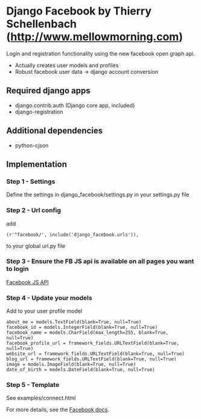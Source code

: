 # Django Facebook by Thierry Schellenbach (http://www.mellowmorning.com)

Login and registration functionality using the new facebook open graph api.

* Actually creates user models and profiles
* Robust facebook user data -> django account conversion

## Required django apps

* django.contrib.auth (Django core app, included)
* django-registration
    
## Additional dependencies 

* python-cjson
    
## Implementation

### Step 1 - Settings

Define the settings in django_facebook/settings.py in your settings.py file
        
### Step 2 - Url config

add 

    (r'^facebook/', include('django_facebook.urls')),

to your global url.py file 
        
### Step 3 - Ensure the FB JS api is available on all pages you want to login

[Facebook JS API](http://developers.facebook.com/docs/reference/javascript/)
    
### Step 4 - Update your models
        
Add to your user profile model

    about_me = models.TextField(blank=True, null=True)
    facebook_id = models.IntegerField(blank=True, null=True)
    facebook_name = models.CharField(max_length=255, blank=True, null=True)
    facebook_profile_url = framework_fields.URLTextField(blank=True, null=True)
    website_url = framework_fields.URLTextField(blank=True, null=True)
    blog_url = framework_fields.URLTextField(blank=True, null=True)
    image = models.ImageField(blank=True, null=True)
    date_of_birth = models.DateField(blank=True, null=True)
    
### Step 5 - Template

See examples/connect.html
        
For more details, see the [Facebook docs](http://developers.facebook.com/docs/).